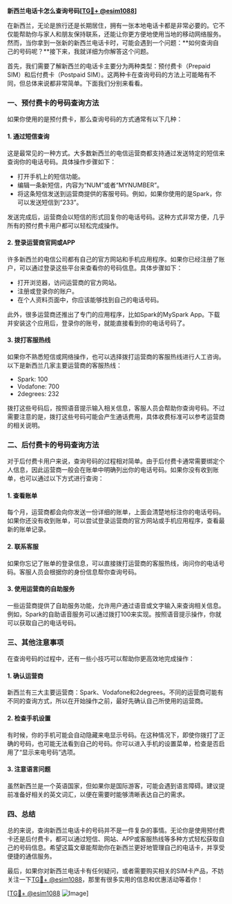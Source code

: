 **新西兰电话卡怎么查询号码[[TG💪+ @esim1088](https://t.me/s/esim1088)]**

在新西兰，无论是旅行还是长期居住，拥有一张本地电话卡都是非常必要的。它不仅能帮助你与家人和朋友保持联系，还能让你更方便地使用当地的移动网络服务。然而，当你拿到一张新的新西兰电话卡时，可能会遇到一个问题：**如何查询自己的号码呢？**接下来，我就详细为你解答这个问题。

首先，我们需要了解新西兰的电话卡主要分为两种类型：预付费卡（Prepaid SIM）和后付费卡（Postpaid SIM）。这两种卡在查询号码的方法上可能略有不同，但总体来说都非常简单。下面我们分别来看看。

### **一、预付费卡的号码查询方法**

如果你使用的是预付费卡，那么查询号码的方式通常有以下几种：

#### **1. 通过短信查询**
这是最常见的一种方式。大多数新西兰的电信运营商都支持通过发送特定的短信来查询你的电话号码。具体操作步骤如下：
- 打开手机上的短信功能。
- 编辑一条新短信，内容为“NUM”或者“MYNUMBER”。
- 将这条短信发送到运营商提供的客服号码。例如，如果你使用的是Spark，你可以发送短信到“233”。

发送完成后，运营商会以短信的形式回复你的电话号码。这种方式非常方便，几乎所有的预付费卡用户都可以轻松完成操作。

#### **2. 登录运营商官网或APP**
许多新西兰的电信公司都有自己的官方网站和手机应用程序。如果你已经注册了账户，可以通过登录这些平台来查看你的号码信息。具体步骤如下：
- 打开浏览器，访问运营商的官方网站。
- 注册或登录你的账户。
- 在个人资料页面中，你应该能够找到自己的电话号码。

此外，很多运营商还推出了专门的应用程序，比如Spark的MySpark App。下载并安装这个应用后，登录你的账号，就能直接看到你的电话号码了。

#### **3. 拨打客服热线**
如果你不熟悉短信或网络操作，也可以选择拨打运营商的客服热线进行人工咨询。以下是新西兰几家主要运营商的客服热线：
- Spark: 100
- Vodafone: 700
- 2degrees: 232

拨打这些号码后，按照语音提示输入相关信息，客服人员会帮助你查询号码。不过需要注意的是，拨打这些号码可能会产生通话费用，具体收费标准可以参考运营商的相关说明。

### **二、后付费卡的号码查询方法**

对于后付费卡用户来说，查询号码的过程相对简单。由于后付费卡通常需要绑定个人信息，因此运营商一般会在账单中明确列出你的电话号码。如果你没有收到账单，也可以通过以下方式进行查询：

#### **1. 查看账单**
每个月，运营商都会向你发送一份详细的账单，上面会清楚地标注你的电话号码。如果你还没有收到账单，可以尝试登录运营商的官方网站或手机应用程序，查看最新的账单记录。

#### **2. 联系客服**
如果你忘记了账单的登录信息，可以直接拨打运营商的客服热线，询问你的电话号码。客服人员会根据你的身份信息帮你查询号码。

#### **3. 使用运营商的自助服务**
一些运营商提供了自助服务功能，允许用户通过语音或文字输入来查询相关信息。例如，Spark的自助语音服务可以通过拨打100来实现。按照语音提示操作，你就可以获取自己的电话号码。

### **三、其他注意事项**

在查询号码的过程中，还有一些小技巧可以帮助你更高效地完成操作：

#### **1. 确认运营商**
新西兰有三大主要运营商：Spark、Vodafone和2degrees。不同的运营商可能有不同的查询方式，所以在开始操作之前，最好先确认自己所使用的运营商。

#### **2. 检查手机设置**
有时候，你的手机可能会自动隐藏来电显示号码。在这种情况下，即使你拨打了正确的号码，也可能无法看到自己的号码。你可以进入手机的设置菜单，检查是否启用了“显示来电号码”选项。

#### **3. 注意语言问题**
虽然新西兰是一个英语国家，但如果你是国际游客，可能会遇到语言障碍。建议提前准备好相关的英文词汇，以便在需要时能够清晰表达自己的需求。

### **四、总结**

总的来说，查询新西兰电话卡的号码并不是一件复杂的事情。无论你是使用预付费卡还是后付费卡，都可以通过短信、网站、APP或客服热线等多种方式轻松获取自己的号码信息。希望这篇文章能帮助你在新西兰更好地管理自己的电话卡，并享受便捷的通信服务。

最后，如果你对新西兰电话卡有任何疑问，或者需要购买相关的SIM卡产品，不妨关注一下[TG💪+ @esim1088](https://t.me/s/esim1088)，那里有很多实用的信息和优惠活动等着你！

[[TG💪+ @esim1088](https://t.me/s/esim1088) ![Image](https://i.postimg.cc/4NQfJmqS/Snipaste-2025-05-13-00-14-12.png)]